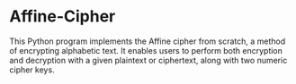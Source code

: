 # Affine-Cipher
This Python program implements the Affine cipher from scratch, a method of encrypting alphabetic text. It enables users to perform both encryption and decryption with a given plaintext or ciphertext, along with two numeric cipher keys.
